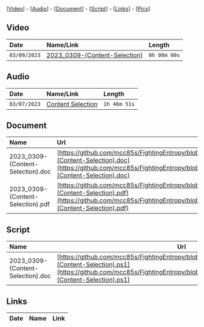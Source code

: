 [[Video](#video)] - [[Audio](#audio)] - [[Document](#document)] - [[Script](#script)] - [[Links](#links)] - [[Pics](#pics)]

## Video

| Date         | Name/Link                                               | Length       |
|:-------------|:--------------------------------------------------------|:-------------|
| `03/09/2023` | [2023_0309-(Content-Selection)]()                       | `0h 00m 00s` |

## Audio
| Date         | Name/Link                                               | Length       |
|:-------------|:--------------------------------------------------------|:-------------|
| `03/07/2023` | [Content Selection](https://drive.google.com/file/d/1GKdbcmL5rTYLOtwdo-vEV_V3Zf-xBCNd) | `1h 46m 51s` |

## Document

| Name                        | Url |
|:----------------------------|:----|
| 2023_0309-(Content-Selection).doc | [https://github.com/mcc85s/FightingEntropy/blob/main/Docs/20230309/2023_0309-(Content-Selection).doc](https://github.com/mcc85s/FightingEntropy/blob/main/Docs/20230307/2023_0309-(Content-Selection).doc)
| 2023_0309-(Content-Selection).pdf | [https://github.com/mcc85s/FightingEntropy/blob/main/Docs/20230309/2023_0309-(Content-Selection).pdf](https://github.com/mcc85s/FightingEntropy/blob/main/Docs/20230307/2023_0309-(Content-Selection).pdf)

## Script

| Name                             | Url |
|:---------------------------------|-----|
| 2023_0309-(Content-Selection).doc | [https://github.com/mcc85s/FightingEntropy/blob/main/Docs/20230307/2023_0309-(Content-Selection).ps1](https://github.com/mcc85s/FightingEntropy/blob/main/Docs/20230307/2023_0309-(Content-Selection).ps1)

## Links
| Date           | Name                              | Link                                                |
|:---------------|:----------------------------------|:----------------------------------------------------|
